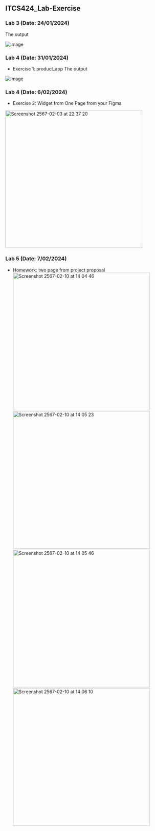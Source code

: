 ## ITCS424_Lab-Exercise

### Lab 3 (Date: 24/01/2024)
The output

![image](https://github.com/supithcha/ITCS424_Lab-Exercise/assets/106173639/6f86ff6f-2157-4203-bda0-f8654bc2a029)

### Lab 4 (Date: 31/01/2024) 
- Exercise 1: product_app
The output

![image](https://github.com/supithcha/ITCS424_Lab-Exercise/assets/106173639/8dadad40-5422-4fc2-b562-a95a9eb4245a)

### Lab 4 (Date: 6/02/2024) 
- Exercise 2: Widget from One Page from your Figma
<img width="428" alt="Screenshot 2567-02-03 at 22 37 20" src="https://github.com/supithcha/Happy-Tails/assets/106173639/7a2fed38-2af2-41cf-8772-a5768af70a06">

### Lab 5 (Date: 7/02/2024)
- Homework: two page from project proposal <br>
<img width="428" alt="Screenshot 2567-02-10 at 14 04 46" src="https://github.com/supithcha/ITCS424_Lab-Exercise/assets/106173639/501bd8be-5635-44f8-bf98-79a732923c8c"> <br>
<img width="428" alt="Screenshot 2567-02-10 at 14 05 23" src="https://github.com/supithcha/ITCS424_Lab-Exercise/assets/106173639/557c231c-fe13-4758-a51e-d9770a343e32"> <br>
<img width="428" alt="Screenshot 2567-02-10 at 14 05 46" src="https://github.com/supithcha/ITCS424_Lab-Exercise/assets/106173639/2203ee20-c659-46eb-a329-8d4aa49cea5c"> <br>
<img width="428" alt="Screenshot 2567-02-10 at 14 06 10" src="https://github.com/supithcha/ITCS424_Lab-Exercise/assets/106173639/77a809ea-f469-4bce-8842-27b8e3fa3682"> <br>
